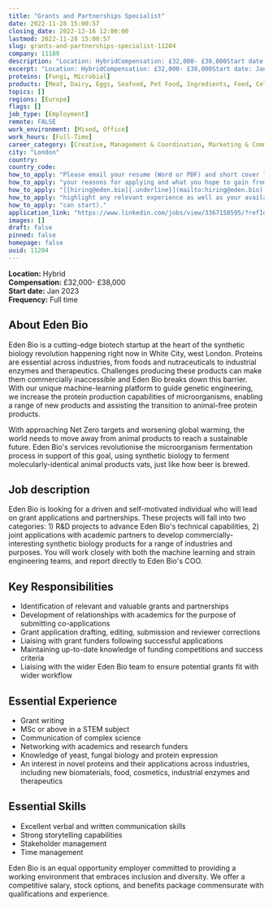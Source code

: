 ```yaml
---
title: "Grants and Partnerships Specialist"
date: 2022-11-28 15:00:57
closing_date: 2022-12-16 12:00:00
lastmod: 2022-11-28 15:00:57
slug: grants-and-partnerships-specialist-11204
company: 11189
description: "Location: HybridCompensation: £32,000- £38,000Start date: Jan 2023Frequency: Full time"
excerpt: "Location: HybridCompensation: £32,000- £38,000Start date: Jan 2023Frequency: Full time"
proteins: [Fungi, Microbial]
products: [Meat, Dairy, Eggs, Seafood, Pet Food, Ingredients, Feed, Cell Culture Media, Technology & Equipment, Materials]
topics: []
regions: [Europe]
flags: []
job_type: [Employment]
remote: FALSE
work_environment: [Mixed, Office]
work_hours: [Full-Time]
career_category: [Creative, Management & Coordination, Marketing & Communications, Operations, Research]
city: "London"
country: 
country_code: 
how_to_apply: "Please email your resume (Word or PDF) and short cover letter outlining"
how_to_apply: "your reasons for applying and what you hope to gain from the role to:"
how_to_apply: "[[hiring@eden.bio]{.underline}](mailto:hiring@eden.bio). Be sure to"
how_to_apply: "highlight any relevant experience as well as your availability (when you"
how_to_apply: "can start)."
application_link: "https://www.linkedin.com/jobs/view/3367158595/?refId=Ni6HcnCXq3YRozII8d1vjA%3D%3D"
images: []
draft: false
pinned: false
homepage: false
uuid: 11204
---
```

**Location:** Hybrid\
**Compensation:** £32,000- £38,000\
**Start date:** Jan 2023\
**Frequency:** Full time

## About Eden Bio

Eden Bio is a cutting-edge biotech startup at the heart of the synthetic
biology revolution happening right now in White City, west London.
Proteins are essential across industries, from foods and nutraceuticals
to industrial enzymes and therapeutics. Challenges producing these
products can make them commercially inaccessible and Eden Bio breaks
down this barrier. With our unique machine-learning platform to guide
genetic engineering, we increase the protein production capabilities of
microorganisms, enabling a range of new products and assisting the
transition to animal-free protein products.

With approaching Net Zero targets and worsening global warming, the
world needs to move away from animal products to reach a sustainable
future. Eden Bio's services revolutionise the microorganism fermentation
process in support of this goal, using synthetic biology to ferment
molecularly-identical animal products vats, just like how beer is
brewed.

## Job description

Eden Bio is looking for a driven and self-motivated individual who will
lead on grant applications and partnerships. These projects will fall
into two categories: 1) R&D projects to advance Eden Bio's technical
capabilities, 2) joint applications with academic partners to develop
commercially-interesting synthetic biology products for a range of
industries and purposes. You will work closely with both the machine
learning and strain engineering teams, and report directly to Eden Bio's
COO.

## Key Responsibilities

-   Identification of relevant and valuable grants and partnerships
-   Development of relationships with academics for the purpose of
    submitting co-applications
-   Grant application drafting, editing, submission and reviewer
    corrections
-   Liaising with grant funders following successful applications
-   Maintaining up-to-date knowledge of funding competitions and success
    criteria
-   Liaising with the wider Eden Bio team to ensure potential grants fit
    with wider workflow

## Essential Experience

-   Grant writing 
-   MSc or above in a STEM subject 
-   Communication of complex science
-   Networking with academics and research funders
-   Knowledge of yeast, fungal biology and protein expression
-   An interest in novel proteins and their applications across
    industries, including new biomaterials, food, cosmetics, industrial
    enzymes and therapeutics

## Essential Skills

-   Excellent verbal and written communication skills
-   Strong storytelling capabilities
-   Stakeholder management
-   Time management

Eden Bio is an equal opportunity employer committed to providing a
working environment that embraces inclusion and diversity. We offer a
competitive salary, stock options, and benefits package commensurate
with qualifications and experience.

 
